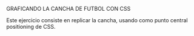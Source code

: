 GRAFICANDO LA CANCHA DE FUTBOL CON CSS

Este ejercicio consiste en replicar la cancha, usando como punto central positioning de CSS.
